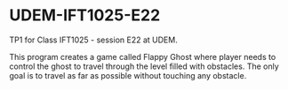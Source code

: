 # UDEM-IFT1025-E22
TP1 for Class IFT1025 - session E22 at UDEM.
  
This program creates a game called Flappy Ghost where player needs to control the ghost to travel through the level filled with obstacles. 
The only goal is to travel as far as possible without touching any obstacle.
